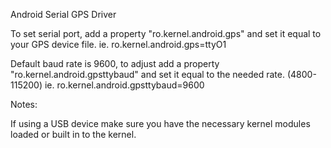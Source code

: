 Android Serial GPS Driver

To set serial port, add a property "ro.kernel.android.gps" and set it equal to your GPS device file.
ie. ro.kernel.android.gps=ttyO1

Default baud rate is 9600, to adjust add a property "ro.kernel.android.gpsttybaud" and set it equal to the needed rate. (4800-115200)
ie. ro.kernel.android.gpsttybaud=9600

Notes:

If using a USB device make sure you have the necessary kernel modules loaded or built in to the kernel.
